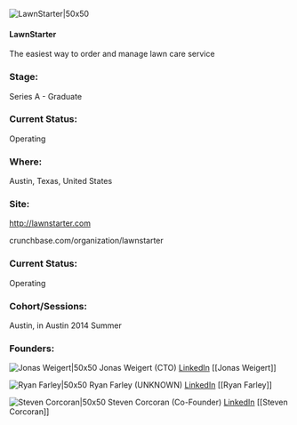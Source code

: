 

![LawnStarter|50x50](https://apimg.techstars.com/connect/images/image_files/5403db5afd58db0288000001/original/lawnstarter-logo-282x282.png)

#### LawnStarter
The easiest way to order and manage lawn care service

### Stage: 
Series A - Graduate 

### Current Status: 
Operating

### Where:
Austin, Texas, United States

### Site:
http://lawnstarter.com



crunchbase.com/organization/lawnstarter

### Current Status: 
Operating

### Cohort/Sessions: 
Austin, in Austin 2014 Summer

### Founders: 

![Jonas Weigert|50x50]() Jonas Weigert (CTO) [LinkedIn](https://linkedin.com/in/jonas-weigert-32b00032) [[Jonas Weigert]]

![Ryan Farley|50x50](https://apimg.techstars.com/connect/images/image_files/60f9fd02acfd1500072414c4/original/8BEBD695-9132-4622-BEDD-5C1FC0A0424D_%281%29_-_Ryan_F.jpeg) Ryan Farley (UNKNOWN) [LinkedIn](https://linkedin.com/in/ryan-farley-2313b231) [[Ryan Farley]]

![Steven Corcoran|50x50](https://apimg.techstars.com/connect/images/image_files/600b499b255313000800004f/original/Steven_Corcoran.jpeg) Steven Corcoran (Co-Founder) [LinkedIn](https://linkedin.com/in/steven-corcoran-8a10b64a) [[Steven Corcoran]]


